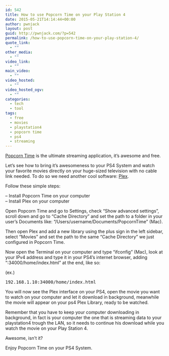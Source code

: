 ```yaml
---
id: 542
title: How to use Popcorn Time on your Play Station 4
date: 2015-05-21T14:14:44+00:00
author: pwnjack
layout: post
guid: http://pwnjack.com/?p=542
permalink: /how-to-use-popcorn-time-on-your-play-station-4/
quote_link:
  - ""
other_media:
  - ""
video_link:
  - ""
main_video:
  - ""
video_hosted:
  - ""
video_hosted_ogv:
  - ""
categories:
  - tech
  - tool
tags:
  - free
  - movies
  - playstation4
  - popcorn time
  - ps4
  - streaming
---
```

<a href="https://popcorntime.io/" target="_blank">Popcorn Time</a> is the ultimate streaming application, it&#8217;s awesome and free.

Let&#8217;s see how to bring it&#8217;s awesomeness to your PS4 System and watch your favorite movies directly on your huge-sized television with no cable link needed. To do so we need another cool software: <a href="https://plex.tv/" target="_blank">Plex</a>.

Follow these simple steps:

&#8211; Install Popcorn Time on your computer  
&#8211; Install Plex on your computer

Open Popcorn Time and go to Settings, check &#8220;Show advanced settings&#8221;, scroll down and go to &#8220;Cache Directory&#8221; and set the path to a folder in your user&#8217;s Documents like: &#8220;/Users/username/Documents/PopcornTime&#8221; (Mac).

Then open Plex and add a new library using the plus sign in the left sidebar, select &#8220;Movies&#8221; and set the path to the same &#8220;Cache Directory&#8221; we just configured in Popcorn Time.

Now open the Terminal on your computer and type &#8220;ifconfig&#8221; (Mac), look at your IPv4 address and type it in your PS4&#8217;s internet browser, adding &#8220;:34000/home/index.html&#8221; at the end, like so:

(ex.)

<pre class="brush: plain; title: ; notranslate" title="">192.168.1.10:34000/home/index.html
</pre>

You will now see the Plex interface on your PS4, open the movie you want to watch on your computer and let it download in background, meanwhile the movie will appear on your ps4 Plex Library, ready to be watched.

Remember that you have to keep your computer downloading in background, in fact is your computer the one that is streaming data to your playstation4 trough the LAN, so it needs to continue his download while you watch the movie on your Play Station 4.

Awesome, isn&#8217;t it?

Enjoy Popcorn Time on your PS4 System.